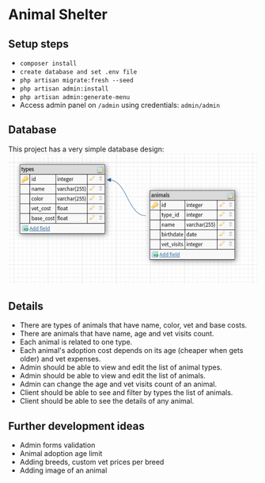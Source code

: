 # Animal Shelter

## Setup steps
 - `composer install`
 - `create database and set .env file`
 - `php artisan migrate:fresh --seed`
 - `php artisan admin:install`
 - `php artisan admin:generate-menu`
 - Access admin panel on `/admin` using credentials: `admin/admin`

## Database
This project has a very simple database design:
![img.png](database-schema.png)

## Details
 - There are types of animals that have name, color, vet and base costs.
 - There are animals that have name, age and vet visits count.
 - Each animal is related to one type.
 - Each animal's adoption cost depends on its age (cheaper when gets older) and vet expenses.
 - Admin should be able to view and edit the list of animal types.
 - Admin should be able to view and edit the list of animals.
 - Admin can change the age and vet visits count of an animal.
 - Client should be able to see and filter by types the list of animals.
 - Client should be able to see the details of any animal.

## Further development ideas
 - Admin forms validation
 - Animal adoption age limit
 - Adding breeds, custom vet prices per breed
 - Adding image of an animal


